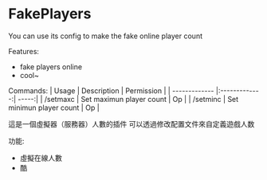# FakePlayers
You can use its config to make the fake online player count

Features:
- fake players online
- cool~

Commands:
| Usage | Description | Permission | 
| ------------- |:-------------:| -----:| 
| /setmaxc | Set maximun player count | Op | 
| /setminc | Set minimun player count | Op |

這是一個虛擬器（服務器）人數的插件 可以透過修改配置文件來自定義遊戲人数

功能:

- 虛擬在線人數
- 酷
